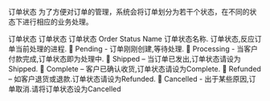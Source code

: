订单状态
为了方便对订单的管理，系统会将订单划分为若干个状态，在不同的状态下进行相应的业务处理。



订单状态 订单状态 订单状态
Order Status Name
订单状态名称.
订单状态,反应订单当前处理的进程.
 Pending - 订单刚刚创建,等待处理.
 Processing - 当客户付款完成,订单状态即为处理中.
 Shipped – 当订单已发出,订单状态请设为Shipped.
 Complete – 客户已确认收货,订单状态请设为Complete.
 Refunded – 如客户退货或退款.订单状态请设为Refunded.
 Cancelled - 出于某些原因,订单取消.请将订单状态设为Cancelled